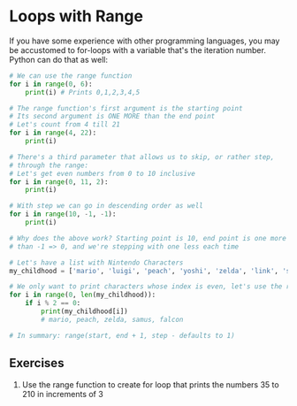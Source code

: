 # Loops with Range

If you have some experience with other programming languages, you may be
accustomed to for-loops with a variable that's the iteration number. Python
can do that as well:

```python
# We can use the range function
for i in range(0, 6):
    print(i) # Prints 0,1,2,3,4,5

# The range function's first argument is the starting point
# Its second argument is ONE MORE than the end point
# Let's count from 4 till 21
for i in range(4, 22):
    print(i)

# There's a third parameter that allows us to skip, or rather step,
# through the range:
# Let's get even numbers from 0 to 10 inclusive
for i in range(0, 11, 2):
    print(i)

# With step we can go in descending order as well
for i in range(10, -1, -1):
    print(i)

# Why does the above work? Starting point is 10, end point is one more
# than -1 => 0, and we're stepping with one less each time

# Let's have a list with Nintendo Characters
my_childhood = ['mario', 'luigi', 'peach', 'yoshi', 'zelda', 'link', 'samus', 'kirby', 'falcon']

# We only want to print characters whose index is even, let's use the range function
for i in range(0, len(my_childhood)):
    if i % 2 == 0:
        print(my_childhood[i])
        # mario, peach, zelda, samus, falcon

# In summary: range(start, end + 1, step - defaults to 1)
```

## Exercises

1. Use the range function to create for loop that prints the numbers 35 to
    210 in increments of 3

